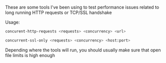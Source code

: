 These are some tools I've been using to test performance issues related to long running HTTP requests or TCP/SSL handshake

Usage:
```sh
concurent-http-requests <requests> <concurrency> <url>
```
```sh
concurrent-ssl-only <requests> <concurrency> <host:port>
```

Depending where the tools will run, you should usually make sure that open file limits is high enough
